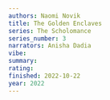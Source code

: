 ```yaml
---
authors: Naomi Novik
title: The Golden Enclaves
series: The Scholomance
series_number: 3
narrators: Anisha Dadia
vibe:
summary:
rating:
finished: 2022-10-22
year: 2022
---
```

